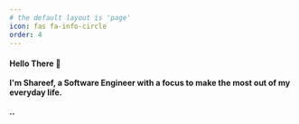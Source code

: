 ```yaml
---
# the default layout is 'page'
icon: fas fa-info-circle
order: 4
---
```


<h4>
Hello There 👋 
<br>
<br>
I'm Shareef, a Software Engineer with a focus to make the most out of my everyday life.
<br>
<br>
..

</h4>

<!-- > Example line for prompt.
{: .prompt-info } -->